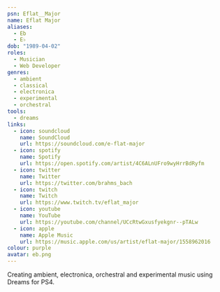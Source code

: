 ```yaml
---
psn: Eflat__Major
name: Eflat Major
aliases:
  - Eb
  - E♭
dob: "1989-04-02"
roles:
  - Musician
  - Web Developer
genres:
  - ambient
  - classical
  - electronica
  - experimental
  - orchestral
tools:
  - dreams
links:
  - icon: soundcloud
    name: SoundCloud
    url: https://soundcloud.com/e-flat-major
  - icon: spotify
    name: Spotify
    url: https://open.spotify.com/artist/4C6ALnUFro9wyHrrBdRyfm
  - icon: twitter
    name: Twitter
    url: https://twitter.com/brahms_bach
  - icon: twitch
    name: Twitch
    url: https://www.twitch.tv/eflat_major
  - icon: youtube
    name: YouTube
    url: https://youtube.com/channel/UCcRtwGxusfyekgnr--pTALw
  - icon: apple
    name: Apple Music
    url: https://music.apple.com/us/artist/eflat-major/1558962016
colour: purple
avatar: eb.png
---
```


Creating ambient, electronica, orchestral and experimental music using Dreams for PS4.

